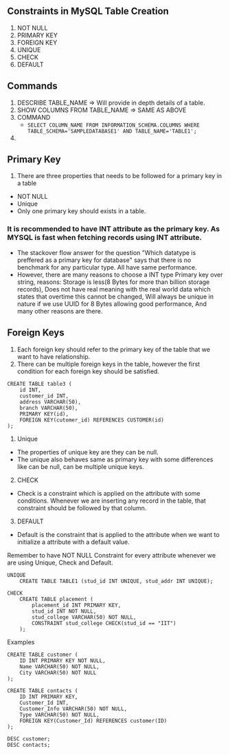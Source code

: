 ## Constraints in MySQL Table Creation

1. NOT NULL
2. PRIMARY KEY
3. FOREIGN KEY
4. UNIQUE
5. CHECK
6. DEFAULT

## Commands
1. DESCRIBE TABLE_NAME => Will provide in depth details of a table.
2. SHOW COLUMNS FROM TABLE_NAME => SAME AS ABOVE
3. COMMAND
    - `SELECT COLUMN_NAME FROM INFORMATION_SCHEMA.COLUMNS WHERE TABLE_SCHEMA='SAMPLEDATABASE1' AND TABLE_NAME='TABLE1';`
4. 

## Primary Key
1. There are three properties that needs to be followed for a primary key in a table
- NOT NULL
- Unique
- Only one primary key should exists in a table.

### It is recommended to have INT attribute as the primary key. As MYSQL is fast when fetching records using INT attribute.
- The stackover flow answer for the question "Which datatype is preffered as a primary key for database" says that there is no benchmark for any particular type. All have same performance.
- However, there are many reasons to choose a INT type Primary key over string, reasons: Storage is less(8 Bytes for more than billion storage records), Does not have real meaning with the real world data which states that overtime this cannot be changed, Will always be unique in nature if we use UUID for 8 Bytes allowing good performance, And many other reasons are there.


## Foreign Keys
1. Each foreign key should refer to the primary key of the table that we want to have relationship.
2. There can be multiple foreign keys in the table, however the first condition for each foreign key should be satisfied.

```
CREATE TABLE table3 (
    id INT,
    customer_id INT,
    address VARCHAR(50),
    branch VARCHAR(50),
    PRIMARY KEY(id),
    FOREIGN KEY(cutomer_id) REFERENCES CUSTOMER(id)
);
```

1. Unique
- The properties of unique key are they can be null.
- The unique also behaves same as primary key with some differences like can be null, can be multiple unique keys.

2. CHECK
- Check is a constraint which is applied on the attribute with some conditions. Whenever we are inserting any record in the table, that constraint should be followed by that column.

3. DEFAULT
- Default is the constraint that is applied to the attribute when we want to initialize a attribute with a default value.
	
Remember to have NOT NULL Constraint for every attribute whenever we are using Unique, Check and Default.
	
```
UNIQUE
	CREATE TABLE TABLE1 (stud_id INT UNIQUE, stud_addr INT UNIQUE);
	
CHECK
	CREATE TABLE placement (
		placement_id INT PRIMARY KEY,
		stud_id INT NOT NULL,
		stud_college VARCHAR(50) NOT NULL,
		CONSTRAINT stud_college CHECK(stud_id == "IIT")
	);
```

Examples
```
CREATE TABLE customer (
    ID INT PRIMARY KEY NOT NULL,
    Name VARCHAR(50) NOT NULL,
    City VARCHAR(50) NOT NULL
);

CREATE TABLE contacts (
    ID INT PRIMARY KEY,
    Customer_Id INT,
    Customer_Info VARCHAR(50) NOT NULL,
    Type VARCHAR(50) NOT NULL,
    FOREIGN KEY(Customer_Id) REFERENCES customer(ID)
);

DESC customer;
DESC contacts;
```